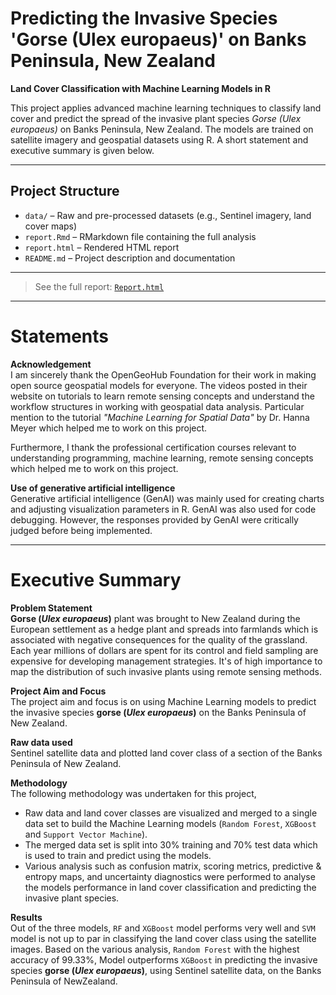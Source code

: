 # Predicting the Invasive Species 'Gorse (Ulex europaeus)' on Banks Peninsula, New Zealand 

**Land Cover Classification with Machine Learning Models in R**

This project applies advanced machine learning techniques to classify land cover and predict the spread of the invasive plant species *Gorse (Ulex europaeus)* on Banks Peninsula, New Zealand. The models are trained on satellite imagery and geospatial datasets using R. A short statement and executive summary is given below. 

---
## Project Structure

- `data/` – Raw and pre-processed datasets (e.g., Sentinel imagery, land cover maps)
- `report.Rmd` – RMarkdown file containing the full analysis
- `report.html` – Rendered HTML report
- `README.md` – Project description and documentation

---

> See the full report: [`Report.html`](./Report.html)

---
# Statements

**Acknowledgement**\
I am sincerely thank the OpenGeoHub Foundation for their work in making open source geospatial models for everyone. The videos posted in their website on tutorials to learn remote sensing concepts and understand the workflow structures in working with geospatial data analysis. Particular mention to the tutorial *"Machine Learning for Spatial Data"* by Dr. Hanna Meyer which helped me to work on this project.

Furthermore, I thank the professional certification courses relevant to understanding programming, machine learning, remote sensing concepts which helped me to work on this project.

**Use of generative artificial intelligence**\
Generative artificial intelligence (GenAI) was mainly used for creating charts and adjusting visualization parameters in R. GenAI was also used for code debugging. However, the responses provided by GenAI were critically judged before being implemented.

---
# Executive Summary 

**Problem Statement**\
**Gorse (*Ulex europaeus*)** plant was brought to New Zealand during the European settlement as a hedge plant and spreads into farmlands which is associated with negative consequences for the quality of the grassland. Each year millions of dollars are spent for its control and field sampling are expensive for developing management strategies. It's of high importance to map the distribution of such invasive plants using remote sensing methods.

**Project Aim and Focus**\
The project aim and focus is on using Machine Learning models to predict the invasive species **gorse (*Ulex europaeus*)** on the Banks Peninsula of New Zealand.

**Raw data used**\
Sentinel satellite data and plotted land cover class of a section of the Banks Peninsula of New Zealand.

**Methodology**\
The following methodology was undertaken for this project,
- Raw data and land cover classes are visualized and merged to a single data set to build the Machine Learning models (`Random Forest`, `XGBoost` and `Support Vector Machine`).
- The merged data set is split into 30% training and 70% test data which is used to train and predict using the models.
- Various analysis such as confusion matrix, scoring metrics, predictive & entropy maps, and uncertainty diagnostics were performed to analyse the models performance in land cover classification and predicting the invasive plant species.

**Results**\
Out of the three models, `RF` and `XGBoost` model performs very well and `SVM` model is not up to par in classifying the land cover class using the satellite images. Based on the various analysis, `Random Forest` with the highest accuracy of 99.33%, Model outperforms `XGBoost` in predicting the invasive species **gorse (*Ulex europaeus*)**, using Sentinel satellite data, on the Banks Peninsula of NewZealand.
